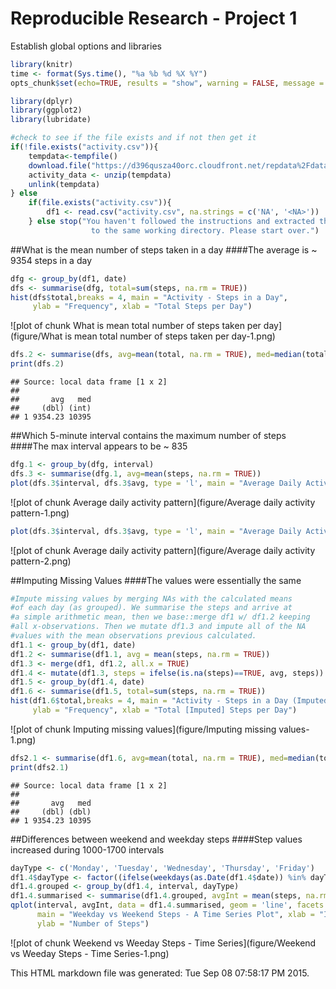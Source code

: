 Reproducible Research - Project 1
=================================
Establish global options and libraries

```r
library(knitr)
time <- format(Sys.time(), "%a %b %d %X %Y")
opts_chunk$set(echo=TRUE, results = "show", warning = FALSE, message = FALSE)
```

```r
library(dplyr)
library(ggplot2)
library(lubridate)
```


```r
#check to see if the file exists and if not then get it
if(!file.exists("activity.csv")){ 
    tempdata<-tempfile() 
    download.file("https://d396qusza40orc.cloudfront.net/repdata%2Fdata%2Factivity.zip", tempdata) 
    activity_data <- unzip(tempdata) 
    unlink(tempdata) 
} else 
    if(file.exists("activity.csv")){
        df1 <- read.csv("activity.csv", na.strings = c('NA', '<NA>'))
    } else stop("You haven't followed the instructions and extracted the raw data and the code
                  to the same working directory. Please start over.")
```
##What is the mean number of steps taken in a day
####The average is ~ 9354 steps in a day

```r
dfg <- group_by(df1, date) 
dfs <- summarise(dfg, total=sum(steps, na.rm = TRUE)) 
hist(dfs$total,breaks = 4, main = "Activity - Steps in a Day",
     ylab = "Frequency", xlab = "Total Steps per Day")
```

![plot of chunk What is mean total number of steps taken per day](figure/What is mean total number of steps taken per day-1.png) 

```r
dfs.2 <- summarise(dfs, avg=mean(total, na.rm = TRUE), med=median(total))
print(dfs.2)
```

```
## Source: local data frame [1 x 2]
## 
##       avg   med
##     (dbl) (int)
## 1 9354.23 10395
```

##Which 5-minute interval contains the maximum number of steps
####The max interval appears to be ~ 835

```r
dfg.1 <- group_by(dfg, interval)
dfs.3 <- summarise(dfg.1, avg=mean(steps, na.rm = TRUE))
plot(dfs.3$interval, dfs.3$avg, type = 'l', main = "Average Daily Activity ", xlab = "Interval (t = 5 min)", ylab = "Average Steps per Day")
```

![plot of chunk Average daily activity pattern](figure/Average daily activity pattern-1.png) 

```r
plot(dfs.3$interval, dfs.3$avg, type = 'l', main = "Average Daily Activity ", xlab = "Interval (t = 5 min)", ylab = "Average Steps per Day", xlim = c(800, 900))
```

![plot of chunk Average daily activity pattern](figure/Average daily activity pattern-2.png) 

##Imputing Missing Values
####The values were essentially the same

```r
#Impute missing values by merging NAs with the calculated means
#of each day (as grouped). We summarise the steps and arrive at
#a simple arithmetic mean, then we base::merge df1 w/ df1.2 keeping
#all x-observations. Then we mutate df1.3 and impute all of the NA
#values with the mean observations previous calculated. 
df1.1 <- group_by(df1, date)
df1.2 <- summarise(df1.1, avg = mean(steps, na.rm = TRUE))
df1.3 <- merge(df1, df1.2, all.x = TRUE)
df1.4 <- mutate(df1.3, steps = ifelse(is.na(steps)==TRUE, avg, steps))
df1.5 <- group_by(df1.4, date)
df1.6 <- summarise(df1.5, total=sum(steps, na.rm = TRUE)) 
hist(df1.6$total,breaks = 4, main = "Activity - Steps in a Day (Imputed Data)",
     ylab = "Frequency", xlab = "Total [Imputed] Steps per Day")
```

![plot of chunk Imputing missing values](figure/Imputing missing values-1.png) 

```r
dfs2.1 <- summarise(df1.6, avg=mean(total, na.rm = TRUE), med=median(total))
print(dfs2.1)
```

```
## Source: local data frame [1 x 2]
## 
##       avg   med
##     (dbl) (dbl)
## 1 9354.23 10395
```
##Differences between weekend and weekday steps
####Step values increased during 1000-1700 intervals

```r
dayType <- c('Monday', 'Tuesday', 'Wednesday', 'Thursday', 'Friday') 
df1.4$dayType <- factor((ifelse(weekdays(as.Date(df1.4$date)) %in% dayType,'weekday', 'weekend'))) 
df1.4.grouped <- group_by(df1.4, interval, dayType) 
df1.4.summarised <- summarise(df1.4.grouped, avgInt = mean(steps, na.rm = TRUE))
qplot(interval, avgInt, data = df1.4.summarised, geom = 'line', facets = dayType ~ ., 
      main = "Weekday vs Weekend Steps - A Time Series Plot", xlab = "Interval ((t) = 5min)",
      ylab = "Number of Steps")
```

![plot of chunk Weekend vs Weeday Steps - Time Series](figure/Weekend vs Weeday Steps - Time Series-1.png) 

This HTML markdown file was generated: Tue Sep 08 07:58:17 PM 2015.
